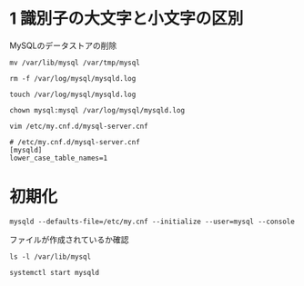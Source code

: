 # 1 識別子の大文字と小文字の区別


MySQLのデータストアの削除

```
mv /var/lib/mysql /var/tmp/mysql
```

```
rm -f /var/log/mysql/mysqld.log
```


```
touch /var/log/mysql/mysqld.log
```

```
chown mysql:mysql /var/log/mysql/mysqld.log
```

```
vim /etc/my.cnf.d/mysql-server.cnf
```


```
# /etc/my.cnf.d/mysql-server.cnf
[mysqld]
lower_case_table_names=1
```


# 初期化


```
mysqld --defaults-file=/etc/my.cnf --initialize --user=mysql --console
```

ファイルが作成されているか確認


```
ls -l /var/lib/mysql
```


```
systemctl start mysqld
```





